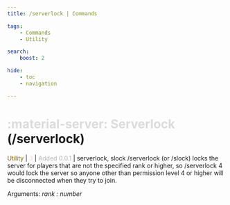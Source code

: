 ```yaml
---
title: /serverlock | Commands

tags:
    - Commands
    - Utility

search:
    boost: 2

hide:
    - toc
    - navigation

---
```

# <p style="color: rgb(220,220,220); display: inline;">:material-server: Serverlock</p> (/serverlock)
<div style="display:inline;">
<p style="color: #7F5F02; display: inline;">Utility</p> | <p style="color: rgb(220,220,220); display: inline;">3</p> | <p style="color: rgb(180,180,180); display: inline;"> Added 0.0.1</p> | serverlock, slock
</div>
/serverlock (or /slock) locks the server for players that are not the specified rank or higher, so /serverlock 4 would lock the server so anyone other than permission level 4 or higher will be disconnected when they try to join.

Arguments: _rank : number_